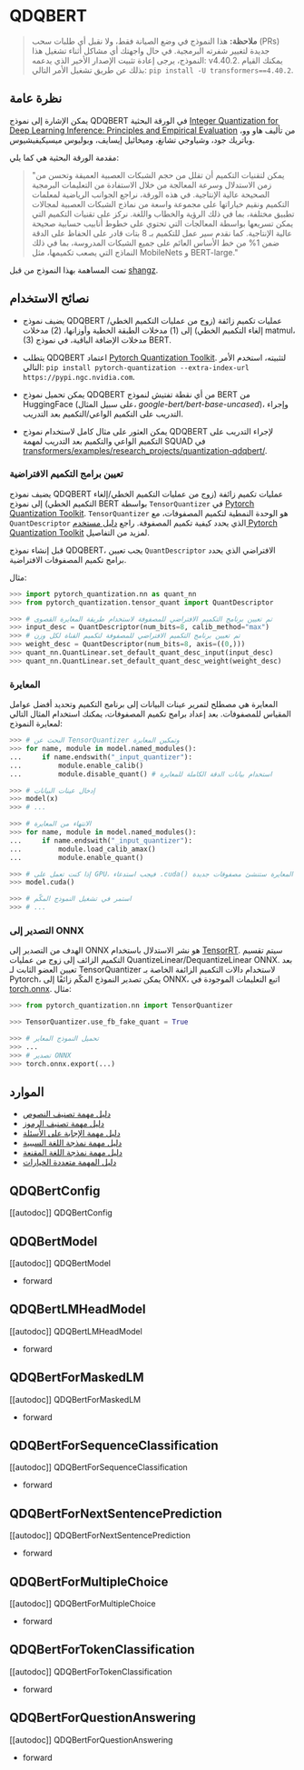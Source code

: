 # QDQBERT

> **ملاحظة:** هذا النموذج في وضع الصيانة فقط، ولا نقبل أي طلبات سحب (PRs) جديدة لتغيير شفرته البرمجية. في حال واجهتك أي مشاكل أثناء تشغيل هذا النموذج، يرجى إعادة تثبيت الإصدار الأخير الذي يدعمه: v4.40.2. يمكنك القيام بذلك عن طريق تشغيل الأمر التالي: `pip install -U transformers==4.40.2`.

## نظرة عامة
يمكن الإشارة إلى نموذج QDQBERT في الورقة البحثية [Integer Quantization for Deep Learning Inference: Principles and Empirical Evaluation](https://arxiv.org/abs/2004.09602) من تأليف هاو وو، وباتريك جود، وشياوجي تشانغ، وميخائيل إيسايف، وبوليوس ميسيكيفيشيوس.

مقدمة الورقة البحثية هي كما يلي:

> "يمكن لتقنيات التكميم أن تقلل من حجم الشبكات العصبية العميقة وتحسن من زمن الاستدلال وسرعة المعالجة من خلال الاستفادة من التعليمات البرمجية الصحيحة عالية الإنتاجية. في هذه الورقة، نراجع الجوانب الرياضية لمعلمات التكميم ونقيم خياراتها على مجموعة واسعة من نماذج الشبكات العصبية لمجالات تطبيق مختلفة، بما في ذلك الرؤية والخطاب واللغة. نركز على تقنيات التكميم التي يمكن تسريعها بواسطة المعالجات التي تحتوي على خطوط أنابيب حسابية صحيحة عالية الإنتاجية. كما نقدم سير عمل للتكميم بـ 8 بتات قادر على الحفاظ على الدقة ضمن 1% من خط الأساس العائم على جميع الشبكات المدروسة، بما في ذلك النماذج التي يصعب تكميمها، مثل MobileNets و BERT-large."

تمت المساهمة بهذا النموذج من قبل [shangz](https://huggingface.co/shangz).

## نصائح الاستخدام

- يضيف نموذج QDQBERT عمليات تكميم زائفة (زوج من عمليات التكميم الخطي/إلغاء التكميم الخطي) إلى (1) مدخلات الطبقة الخطية وأوزانها، (2) مدخلات matmul، (3) مدخلات الإضافة الباقية، في نموذج BERT.

- يتطلب QDQBERT اعتماد [Pytorch Quantization Toolkit](https://github.com/NVIDIA/TensorRT/tree/master/tools/pytorch-quantization). لتثبيته، استخدم الأمر التالي: `pip install pytorch-quantization --extra-index-url https://pypi.ngc.nvidia.com`.

- يمكن تحميل نموذج QDQBERT من أي نقطة تفتيش لنموذج BERT من HuggingFace (على سبيل المثال، *google-bert/bert-base-uncased*)، وإجراء التدريب على التكميم الواعي/التكميم بعد التدريب.

- يمكن العثور على مثال كامل لاستخدام نموذج QDQBERT لإجراء التدريب على التكميم الواعي والتكميم بعد التدريب لمهمة SQUAD في [transformers/examples/research_projects/quantization-qdqbert/](examples/research_projects/quantization-qdqbert/).

### تعيين برامج التكميم الافتراضية

يضيف نموذج QDQBERT عمليات تكميم زائفة (زوج من عمليات التكميم الخطي/إلغاء التكميم الخطي) إلى نموذج BERT بواسطة `TensorQuantizer` في [Pytorch Quantization Toolkit](https://github.com/NVIDIA/TensorRT/tree/master/tools/pytorch-quantization). `TensorQuantizer` هو الوحدة النمطية لتكميم المصفوفات، مع `QuantDescriptor` الذي يحدد كيفية تكميم المصفوفة. راجع [دليل مستخدم Pytorch Quantization Toolkit](https://docs.nvidia.com/deeplearning/tensorrt/pytorch-quantization-toolkit/docs/userguide.html) لمزيد من التفاصيل.

قبل إنشاء نموذج QDQBERT، يجب تعيين `QuantDescriptor` الافتراضي الذي يحدد برامج تكميم المصفوفات الافتراضية.

مثال:

```python
>>> import pytorch_quantization.nn as quant_nn
>>> from pytorch_quantization.tensor_quant import QuantDescriptor

>>> # تم تعيين برنامج التكميم الافتراضي للمصفوفة لاستخدام طريقة المعايرة القصوى
>>> input_desc = QuantDescriptor(num_bits=8, calib_method="max")
>>> # تم تعيين برنامج التكميم الافتراضي للمصفوفة لتكميم القناة لكل وزن
>>> weight_desc = QuantDescriptor(num_bits=8, axis=((0,)))
>>> quant_nn.QuantLinear.set_default_quant_desc_input(input_desc)
>>> quant_nn.QuantLinear.set_default_quant_desc_weight(weight_desc)
```

### المعايرة

المعايرة هي مصطلح لتمرير عينات البيانات إلى برنامج التكميم وتحديد أفضل عوامل المقياس للمصفوفات. بعد إعداد برامج تكميم المصفوفات، يمكنك استخدام المثال التالي لمعايرة النموذج:

```python
>>> # البحث عن TensorQuantizer وتمكين المعايرة
>>> for name, module in model.named_modules():
...     if name.endswith("_input_quantizer"):
...         module.enable_calib()
...         module.disable_quant() # استخدام بيانات الدقة الكاملة للمعايرة

>>> # إدخال عينات البيانات
>>> model(x)
>>> # ...

>>> # الانتهاء من المعايرة
>>> for name, module in model.named_modules():
...     if name.endswith("_input_quantizer"):
...         module.load_calib_amax()
...         module.enable_quant()

>>> # إذا كنت تعمل على GPU، فيجب استدعاء .cuda() مرة أخرى لأن المعايرة ستنشئ مصفوفات جديدة
>>> model.cuda()

>>> # استمر في تشغيل النموذج المكّم
>>> # ...
```

### التصدير إلى ONNX

الهدف من التصدير إلى ONNX هو نشر الاستدلال باستخدام [TensorRT](https://developer.nvidia.com/tensorrt). سيتم تقسيم التكميم الزائف إلى زوج من عمليات QuantizeLinear/DequantizeLinear ONNX. بعد تعيين العضو الثابت لـ TensorQuantizer لاستخدام دالات التكميم الزائفة الخاصة بـ Pytorch، يمكن تصدير النموذج المكّم زائفًا إلى ONNX، اتبع التعليمات الموجودة في [torch.onnx](https://pytorch.org/docs/stable/onnx.html). مثال:

```python
>>> from pytorch_quantization.nn import TensorQuantizer

>>> TensorQuantizer.use_fb_fake_quant = True

>>> # تحميل النموذج المعاير
>>> ...
>>> # تصدير ONNX
>>> torch.onnx.export(...)
```

## الموارد

- [دليل مهمة تصنيف النصوص](../tasks/sequence_classification)
- [دليل مهمة تصنيف الرموز](../tasks/token_classification)
- [دليل مهمة الإجابة على الأسئلة](../tasks/question_answering)
- [دليل مهمة نمذجة اللغة السببية](../tasks/language_modeling)
- [دليل مهمة نمذجة اللغة المقنعة](../tasks/masked_language_modeling)
- [دليل المهمة متعددة الخيارات](../tasks/multiple_choice)

## QDQBertConfig

[[autodoc]] QDQBertConfig

## QDQBertModel

[[autodoc]] QDQBertModel

- forward

## QDQBertLMHeadModel

[[autodoc]] QDQBertLMHeadModel

- forward

## QDQBertForMaskedLM

[[autodoc]] QDQBertForMaskedLM

- forward

## QDQBertForSequenceClassification

[[autodoc]] QDQBertForSequenceClassification

- forward

## QDQBertForNextSentencePrediction

[[autodoc]] QDQBertForNextSentencePrediction

- forward

## QDQBertForMultipleChoice

[[autodoc]] QDQBertForMultipleChoice

- forward

## QDQBertForTokenClassification

[[autodoc]] QDQBertForTokenClassification

- forward

## QDQBertForQuestionAnswering

[[autodoc]] QDQBertForQuestionAnswering

- forward